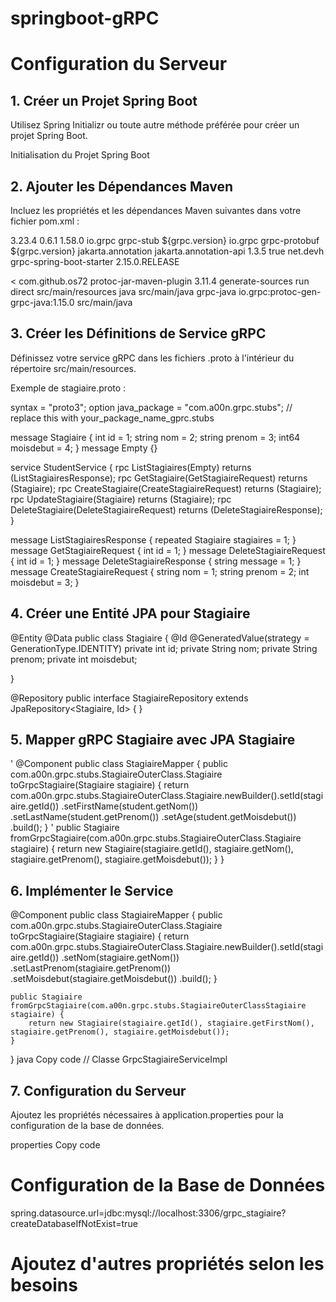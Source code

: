 # springboot-gRPC
# Configuration du Serveur

## 1. Créer un Projet Spring Boot
Utilisez Spring Initializr ou toute autre méthode préférée pour créer un projet Spring Boot.

Initialisation du Projet Spring Boot

## 2. Ajouter les Dépendances Maven
Incluez les propriétés et les dépendances Maven suivantes dans votre fichier pom.xml :


<!-- Versions des Propriétés -->
<properties>
    <protobuf.version>3.23.4</protobuf.version>
    <protobuf-plugin.version>0.6.1</protobuf-plugin.version>
    <grpc.version>1.58.0</grpc.version>
</properties>

<!-- Dépendances -->
<dependency>
    <groupId>io.grpc</groupId>
    <artifactId>grpc-stub</artifactId>
    <version>${grpc.version}</version>
</dependency>
<dependency>
    <groupId>io.grpc</groupId>
    <artifactId>grpc-protobuf</artifactId>
    <version>${grpc.version}</version>
</dependency>
<dependency>
    <groupId>jakarta.annotation</groupId>
    <artifactId>jakarta.annotation-api</artifactId>
    <version>1.3.5</version>
    <optional>true</optional>
</dependency>
<dependency>
    <groupId>net.devh</groupId>
    <artifactId>grpc-spring-boot-starter</artifactId>
    <version>2.15.0.RELEASE</version>
</dependency>

<!-- Plugin pour les Buffers de Protocole -->
<<plugin>
    <groupId>com.github.os72</groupId>
    <artifactId>protoc-jar-maven-plugin</artifactId>
    <version>3.11.4</version>
    <executions>
        <execution>
            <phase>generate-sources</phase>
            <goals>
                <goal>run</goal>
            </goals>
            <configuration>
                <includeMavenTypes>direct</includeMavenTypes>
                <inputDirectories>
                    <include>src/main/resources</include>
                </inputDirectories>
                <outputTargets>
                    <outputTarget>
                        <type>java</type>
                        <outputDirectory>src/main/java</outputDirectory>
                    </outputTarget>
                    <outputTarget>
                        <type>grpc-java</type>
                        <pluginArtifact>io.grpc:protoc-gen-grpc-java:1.15.0</pluginArtifact>
                        <outputDirectory>src/main/java</outputDirectory>
                    </outputTarget>
                </outputTargets>
            </configuration>
        </execution>
    </executions>
</plugin>

## 3. Créer les Définitions de Service gRPC

Définissez votre service gRPC dans les fichiers .proto à l'intérieur du répertoire src/main/resources.

Exemple de stagiaire.proto :


syntax = "proto3";
option java_package = "com.a00n.grpc.stubs"; // replace this with your_package_name_gprc.stubs 

message Stagiaire {
  int id = 1;
  string nom = 2;
  string prenom = 3;
  int64 moisdebut = 4;
}
message Empty {}

service StudentService {
  rpc ListStagiaires(Empty) returns (ListStagiairesResponse);
  rpc GetStagiaire(GetStagiaireRequest) returns (Stagiaire);
  rpc CreateStagiaire(CreateStagiaireRequest) returns (Stagiaire);
  rpc UpdateStagiaire(Stagiaire) returns (Stagiaire);
  rpc DeleteStagiaire(DeleteStagiaireRequest) returns (DeleteStagiaireResponse);
}

message ListStagiairesResponse { repeated Stagiaire stagiaires = 1; }
message GetStagiaireRequest { int id = 1; }
message DeleteStagiaireRequest { int id = 1; }
message DeleteStagiaireResponse { string message = 1; }
message CreateStagiaireRequest {
  string nom = 1;
  string prenom = 2;
  int moisdebut = 3;
}


## 4. Créer une Entité JPA pour Stagiaire
@Entity
@Data
public class Stagiaire {
    @Id
    @GeneratedValue(strategy = GenerationType.IDENTITY)
    private int id;
    private String nom;
    private String prenom;
    private int moisdebut;

}

@Repository
public interface StagiaireRepository extends JpaRepository<Stagiaire, Id> {
}

## 5. Mapper gRPC Stagiaire avec JPA Stagiaire
'
@Component
public class StagiaireMapper {
    public com.a00n.grpc.stubs.StagiaireOuterClass.Stagiaire toGrpcStagiaire(Stagiaire stagiaire) {
        return com.a00n.grpc.stubs.StagiaireOuterClass.Stagiaire.newBuilder().setId(stagiaire.getId())
                .setFirstName(student.getNom())
                .setLastName(student.getPrenom())
                .setAge(student.getMoisdebut())
                .build();
    }
'
    public Stagiaire fromGrpcStagiaire(com.a00n.grpc.stubs.StagiaireOuterClass.Stagiaire stagiaire) {
        return new Stagiaire(stagiaire.getId(), stagiaire.getNom(), stagiaire.getPrenom(), stagiaire.getMoisdebut());
    }
}

## 6. Implémenter le Service

@Component
public class StagiaireMapper {
    public com.a00n.grpc.stubs.StagiaireOuterClass.Stagiaire toGrpcStagiaire(Stagiaire stagiaire) {
        return com.a00n.grpc.stubs.StagiaireOuterClass.Stagiaire.newBuilder().setId(stagiaire.getId())
                .setNom(stagiaire.getNom())
                .setLastPrenom(stagiaire.getPrenom())
                .setMoisdebut(stagiaire.getMoisdebut())
                .build();
    }

    public Stagiaire fromGrpcStagiaire(com.a00n.grpc.stubs.StagiaireOuterClassStagiaire stagiaire) {
        return new Stagiaire(stagiaire.getId(), stagiaire.getFirstNom(), stagiaire.getPrenom(), stagiaire.getMoisdebut());
    }
}
java
Copy code
// Classe GrpcStagiaireServiceImpl

## 7. Configuration du Serveur
Ajoutez les propriétés nécessaires à application.properties pour la configuration de la base de données.

properties
Copy code
# Configuration de la Base de Données
spring.datasource.url=jdbc:mysql://localhost:3306/grpc_stagiaire?createDatabaseIfNotExist=true
# Ajoutez d'autres propriétés selon les besoins
